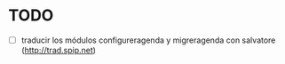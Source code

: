 # TODO

- [ ] traducir los módulos configureragenda y migreragenda con salvatore (http://trad.spip.net)
